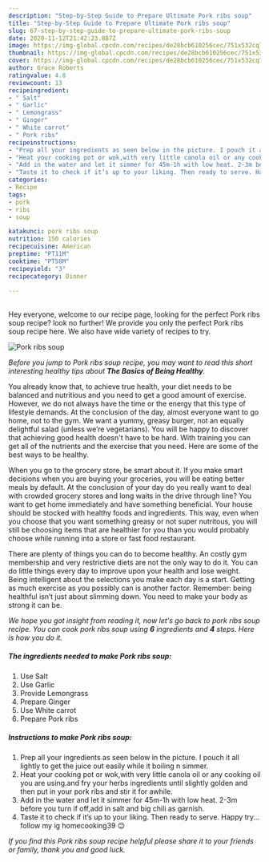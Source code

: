 ```yaml
---
description: "Step-by-Step Guide to Prepare Ultimate Pork ribs soup"
title: "Step-by-Step Guide to Prepare Ultimate Pork ribs soup"
slug: 67-step-by-step-guide-to-prepare-ultimate-pork-ribs-soup
date: 2020-11-12T21:42:23.887Z
image: https://img-global.cpcdn.com/recipes/de28bcb610256cec/751x532cq70/pork-ribs-soup-recipe-main-photo.jpg
thumbnail: https://img-global.cpcdn.com/recipes/de28bcb610256cec/751x532cq70/pork-ribs-soup-recipe-main-photo.jpg
cover: https://img-global.cpcdn.com/recipes/de28bcb610256cec/751x532cq70/pork-ribs-soup-recipe-main-photo.jpg
author: Grace Roberts
ratingvalue: 4.8
reviewcount: 13
recipeingredient:
- " Salt"
- " Garlic"
- " Lemongrass"
- " Ginger"
- " White carrot"
- " Pork ribs"
recipeinstructions:
- "Prep all your ingredients as seen below in the picture. I pouch it all lightly to get the juice out easily while it boiling n simmer."
- "Heat your cooking pot or wok,with very little canola oil or any cooking oil you are using.and fry your herbs ingredients until slightly golden and then put in your pork ribs and stir it for awhile."
- "Add in the water and let it simmer for 45m-1h with low heat. 2-3m before you turn if off,add in salt and big chili as garnish."
- "Taste it to check if it’s up to your liking. Then ready to serve. Happy try... follow my ig homecooking39 😉"
categories:
- Recipe
tags:
- pork
- ribs
- soup

katakunci: pork ribs soup 
nutrition: 150 calories
recipecuisine: American
preptime: "PT11M"
cooktime: "PT58M"
recipeyield: "3"
recipecategory: Dinner

---
```

<br>
Hey everyone, welcome to our recipe page, looking for the perfect Pork ribs soup recipe? look no further! We provide you only the perfect Pork ribs soup recipe here. We also have wide variety of recipes to try.
<br>


![Pork ribs soup](https://img-global.cpcdn.com/recipes/de28bcb610256cec/751x532cq70/pork-ribs-soup-recipe-main-photo.jpg)

<i>Before you jump to Pork ribs soup recipe, you may want to read this short interesting healthy tips about <strong>The Basics of Being Healthy</strong>.</i>

You already know that, to achieve true health, your diet needs to be balanced and nutritious and you need to get a good amount of exercise. However, we do not always have the time or the energy that this type of lifestyle demands. At the conclusion of the day, almost everyone want to go home, not to the gym. We want a yummy, greasy burger, not an equally delightful salad (unless we’re vegetarians). You will be happy to discover that achieving good health doesn't have to be hard. With training you can get all of the nutrients and the exercise that you need. Here are some of the best ways to be healthy.

When you go to the grocery store, be smart about it. If you make smart decisions when you are buying your groceries, you will be eating better meals by default. At the conclusion of your day do you really want to deal with crowded grocery stores and long waits in the drive through line? You want to get home immediately and have something beneficial. Your house should be stocked with healthy foods and ingredients. This way, even when you choose that you want something greasy or not super nutritous, you will still be choosing items that are healthier for you than you would probably choose while running into a store or fast food restaurant.

There are plenty of things you can do to become healthy. An costly gym membership and very restrictive diets are not the only way to do it. You can do little things every day to improve upon your health and lose weight. Being intelligent about the selections you make each day is a start. Getting as much exercise as you possibly can is another factor. Remember: being healthful isn’t just about slimming down. You need to make your body as strong it can be. 


<i>We hope you got insight from reading it, now let's go back to pork ribs soup recipe. You can cook pork ribs soup using <strong>6</strong> ingredients and <strong>4</strong> steps. Here is how you do it.
</i>

##### The ingredients needed to make Pork ribs soup:

1. Use  Salt
1. Use  Garlic
1. Provide  Lemongrass
1. Prepare  Ginger
1. Use  White carrot
1. Prepare  Pork ribs


##### Instructions to make Pork ribs soup:

1. Prep all your ingredients as seen below in the picture. I pouch it all lightly to get the juice out easily while it boiling n simmer.
1. Heat your cooking pot or wok,with very little canola oil or any cooking oil you are using.and fry your herbs ingredients until slightly golden and then put in your pork ribs and stir it for awhile.
1. Add in the water and let it simmer for 45m-1h with low heat. 2-3m before you turn if off,add in salt and big chili as garnish.
1. Taste it to check if it’s up to your liking. Then ready to serve. Happy try... follow my ig homecooking39 😉


<i>If you find this Pork ribs soup recipe helpful please share it to your friends or family, thank you and good luck.</i>

